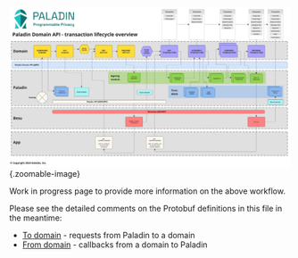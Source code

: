 ![Domain API lifecycle](../images/domain_lifecycle.svg){.zoomable-image}

Work in progress page to provide more information on the above workflow.

Please see the detailed comments on the Protobuf definitions in this file in the meantime:

- [To domain](https://github.com/LF-Decentralized-Trust-labs/paladin/blob/main/toolkit/proto/protos/to_domain.proto) - requests from Paladin to a domain
- [From domain](https://github.com/LF-Decentralized-Trust-labs/paladin/blob/main/toolkit/proto/protos/from_domain.proto) - callbacks from a domain to Paladin